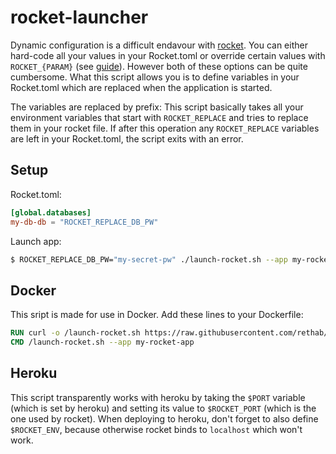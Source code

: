 # rocket-launcher
Dynamic configuration is a difficult endavour with [rocket](https://rocket.rs/). You can either hard-code all your values in your Rocket.toml or override certain values with `ROCKET_{PARAM}` (see [guide](https://rocket.rs/v0.4/guide/configuration/#environment-variables)). However both of these options can be quite cumbersome. What this script allows you is to define variables in your Rocket.toml which are replaced when the application is started.

The variables are replaced by prefix: This script basically takes all your environment variables that start with `ROCKET_REPLACE` and tries to replace them in your rocket file. If after this operation any `ROCKET_REPLACE` variables are left in your Rocket.toml, the script exits with an error.

## Setup
Rocket.toml:
```toml
[global.databases]
my-db-db = "ROCKET_REPLACE_DB_PW"
```

Launch app:
```bash
$ ROCKET_REPLACE_DB_PW="my-secret-pw" ./launch-rocket.sh --app my-rocket-app
```

## Docker
This sript is made for use in Docker. Add these lines to your Dockerfile:
```Dockerfile
RUN curl -o /launch-rocket.sh https://raw.githubusercontent.com/rethab/rocket-launcher/master/launch-rocket.sh
CMD /launch-rocket.sh --app my-rocket-app
```


## Heroku
This script transparently works with heroku by taking the `$PORT` variable (which is set by heroku) and setting its value to `$ROCKET_PORT` (which is the one used by rocket). When deploying to heroku, don't forget to also define `$ROCKET_ENV`, because otherwise rocket binds to `localhost` which won't work.